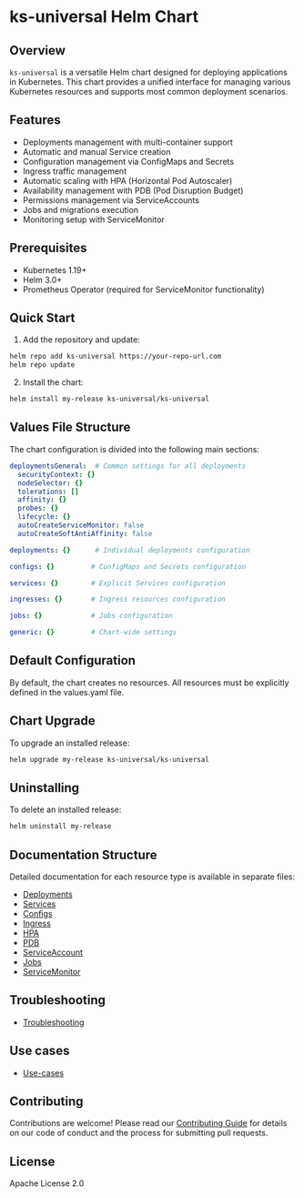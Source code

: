 # ks-universal Helm Chart

## Overview
`ks-universal` is a versatile Helm chart designed for deploying applications in Kubernetes. This chart provides a unified interface for managing various Kubernetes resources and supports most common deployment scenarios.

## Features
- Deployments management with multi-container support
- Automatic and manual Service creation
- Configuration management via ConfigMaps and Secrets
- Ingress traffic management
- Automatic scaling with HPA (Horizontal Pod Autoscaler)
- Availability management with PDB (Pod Disruption Budget)
- Permissions management via ServiceAccounts
- Jobs and migrations execution
- Monitoring setup with ServiceMonitor

## Prerequisites
- Kubernetes 1.19+
- Helm 3.0+
- Prometheus Operator (required for ServiceMonitor functionality)

## Quick Start

1. Add the repository and update:
```bash
helm repo add ks-universal https://your-repo-url.com
helm repo update
```

2. Install the chart:
```bash
helm install my-release ks-universal/ks-universal
```

## Values File Structure

The chart configuration is divided into the following main sections:

```yaml
deploymentsGeneral:  # Common settings for all deployments
  securityContext: {}
  nodeSelector: {}
  tolerations: []
  affinity: {}
  probes: {}
  lifecycle: {}
  autoCreateServiceMonitor: false
  autoCreateSoftAntiAffinity: false

deployments: {}      # Individual deployments configuration

configs: {}         # ConfigMaps and Secrets configuration

services: {}        # Explicit Services configuration

ingresses: {}       # Ingress resources configuration

jobs: {}            # Jobs configuration

generic: {}         # Chart-wide settings
```

## Default Configuration

By default, the chart creates no resources. All resources must be explicitly defined in the values.yaml file.

## Chart Upgrade

To upgrade an installed release:

```bash
helm upgrade my-release ks-universal/ks-universal
```

## Uninstalling

To delete an installed release:

```bash
helm uninstall my-release
```

## Documentation Structure

Detailed documentation for each resource type is available in separate files:
- [Deployments](./docs/deployments.md)
- [Services](./docs/services.md)
- [Configs](./docs/configs.md)
- [Ingress](./docs/ingress.md)
- [HPA](./docs/hpa.md)
- [PDB](./docs/pdb.md)
- [ServiceAccount](./docs/serviceaccount.md)
- [Jobs](./docs/jobs.md)
- [ServiceMonitor](./docs/servicemonitor.md)

## Troubleshooting
- [Troubleshooting](./docs/troubleshooting.md)

## Use cases
- [Use-cases](./docs/use-cases.md)

## Contributing
Contributions are welcome! Please read our [Contributing Guide](./CONTRIBUTING.md) for details on our code of conduct and the process for submitting pull requests.

## License
Apache License 2.0
